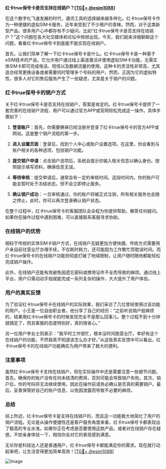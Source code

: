 **红卡true保号卡是否支持在线销户？[[TG💪+ @esim1088](https://t.me/s/esim1088)]**

在这个数字化飞速发展的时代，通讯工具的选择越来越多样化。红卡true保号卡作为一种便捷的虚拟SIM卡服务，近年来受到了不少用户的青睐。然而，对于这类新型产品，很多用户心中都存有不少疑问，比如“红卡true保号卡是否支持在线销户？”这个问题在各大社交媒体和论坛中频频出现。今天，我们就来详细聊聊这个问题，看看红卡true保号卡到底能不能实现在线销户。

首先，让我们简单了解一下红卡true保号卡是什么。红卡true保号卡是一种基于eSIM技术的产品，它允许用户通过线上渠道激活并使用虚拟SIM卡功能，无需实体SIM卡即可完成电话、短信以及数据流量的使用。这种卡的灵活性非常高，尤其适合经常更换设备或者需要同时管理多个号码的用户。然而，正因为它的虚拟特性，很多人对它的售后服务产生了一些疑虑，尤其是关于销户的问题。

### 红卡true保号卡的销户方式

关于红卡true保号卡是否支持在线销户，答案是肯定的。红卡true保号卡提供了一套完善的在线销户流程，用户可以通过官方APP或官网轻松完成这一操作。具体步骤如下：

1. **登录账户**：首先，你需要确保已经注册并登录了红卡true保号卡的官方APP或网站。这是整个销户流程的第一步。

2. **进入设置页面**：登录后，找到个人中心或账户设置选项。在这里，你会看到与账户相关的各种选项，包括销户功能。

3. **提交销户申请**：点击销户选项后，系统会提示你输入相关信息以确认身份。按照提示填写资料，确保信息无误。

4. **等待审核**：提交申请后，通常会有一定的审核时间。这段时间内，你的账户可能会暂时处于冻结状态，但不会立即停止服务。

5. **确认销户成功**：一旦审核通过，你的账户将被正式注销，所有相关服务也会随之停止。此时，你可以再次登录确认销户状态。

在整个过程中，红卡true保号卡的客服团队会全程为你提供帮助，解答任何疑问。如果你在操作过程中遇到困难，可以直接联系客服寻求协助。

### 在线销户的优势

相较于传统的实体SIM卡销户方式，在线销户无疑更加方便快捷。传统方式需要用户亲自前往营业厅办理手续，不仅耗时耗力，还可能因为工作繁忙而耽误时间。而红卡true保号卡的在线销户功能则彻底打破了地域限制，让用户随时随地都能轻松完成销户操作。

此外，在线销户还能有效避免因遗忘密码或携带证件不全而导致的麻烦。通过线上平台，用户只需动动手指就能完成一系列复杂的操作，大大提升了用户体验。

### 用户的真实反馈

为了验证红卡true保号卡在线销户的实际效果，我们采访了几位曾经使用过该功能的用户。小王是一位自由职业者，他分享了自己的经历：“之前听说销户挺麻烦的，结果用红卡true保号卡的时候发现完全不是那么回事儿。整个过程不到十分钟就搞定了，而且客服的态度特别好，真的很省心。”

另一位用户李女士则表示：“我平时工作很忙，根本没时间跑营业厅。幸好有这个在线销户的功能，不然我真不知道该怎么办才好。”从这些真实反馈中可以看出，红卡true保号卡的在线销户功能确实为用户带来了极大的便利。

### 注意事项

虽然红卡true保号卡支持在线销户，但在实际操作中还是需要注意一些细节问题。首先，确保你的账户没有任何未结清的费用，否则可能会导致销户失败。其次，销户后，你的号码将无法继续使用，因此在操作前请务必确认是否真的需要销户。最后，妥善保管好自己的账户信息，以免因泄露而导致不必要的麻烦。

### 总结

综上所述，红卡true保号卡是支持在线销户的，而且这一功能极大地简化了用户的销户流程。无论是从操作便捷性还是客户服务角度来看，红卡true保号卡都表现出了极高的专业水准。如果你正在考虑是否要使用这款产品，或者对在线销户存在疑惑，不妨亲身体验一下，相信你会对它的表现感到满意。

无论你是科技达人还是普通用户，红卡true保号卡都能满足你的需求。现在就行动起来吧，让生活变得更加简单高效！[[TG💪+ @esim1088](https://t.me/s/esim1088)]

![Image](https://i.postimg.cc/4NQfJmqS/Snipaste-2025-05-13-00-14-12.png)